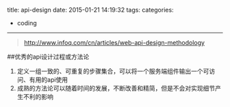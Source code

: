 title: api-design
date: 2015-01-21 14:19:32
tags:
categories:
- coding 
---
> http://www.infoq.com/cn/articles/web-api-design-methodology

##优秀的api设计过程或方法论
1. 定义一组一致的、可重复的步骤集合，可以将一个服务端组件输出一个可访问、有用的api使用
2. 成熟的方法论可以随着时间的发展，不断改善和精简，但是不会对实现细节产生不利的影响
<!--more-->
